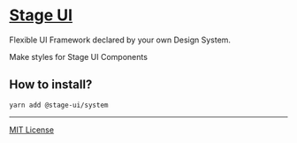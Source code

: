 # [Stage UI](http://stageui.abr.tech)
Flexible UI Framework declared by your own Design System.

Make styles for Stage UI Components

## How to install?

```
yarn add @stage-ui/system
```

***
[MIT License](https://github.com/stage-org/StageUI/blob/master/LICENSE)